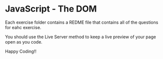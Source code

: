 # JavaScript - The DOM

Each exercise folder contains a REDME file that contains all of the questions for eahc exercise.

You should use the Live Server method to keep a live preview of your page open as you code.

Happy Coding!!
